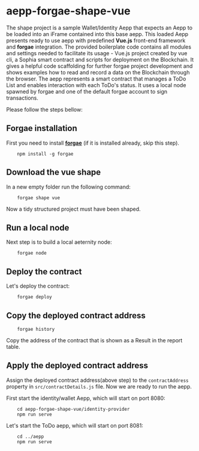 # aepp-forgae-shape-vue

The shape project is a sample Wallet/Identity Aepp that expects an Aepp to be loaded into an iFrame contained into this base aepp.
This loaded Aepp presents ready to use aepp with predefined **Vue.js** front-end framework and **forgae** integration.
The provided boilerplate code contains all modules and settings needed to facilitate its usage - Vue.js project created by vue cli, a Sophia smart contract and scripts for deployment on the Blockchain.
It gives a helpful code scaffolding for further forgae project development and shows examples how to read and record a data on the Blockchain through the browser.
The aepp represents a smart contract that manages a ToDo List and enables interaction with each ToDo's status. It uses a local node spawned by forgae and one of the default forgae account to sign transactions. 

Please follow the steps bellow:

## Forgae installation

First you need to install **[forgae](https://github.com/aeternity/aepp-forgae-js)** (if it is installed already, skip this step).
```
    npm install -g forgae
```

## Download the vue shape

In a new empty folder run the following command:

```
    forgae shape vue
```

Now a tidy structured project must have been shaped. 

## Run a local node
Next step is to build a local aeternity node:

```
    forgae node
```

## Deploy the contract
Let's deploy the contract:
```
    forgae deploy
```

## Copy the deployed contract address

```
    forgae history
```
Copy the address of the contract that is shown as a Result in the report table.

## Apply the deployed contract address

Assign the deployed contract address(above step) to the `contractAddress` property in `src/contractDetails.js` file.
Now we are ready to run the aepp.

First start the identity/wallet Aepp, which will start on port 8080:
```
    cd aepp-forgae-shape-vue/identity-provider
    npm run serve
```
Let's start the ToDo aepp, which will start on port 8081:

```
    cd ../aepp
    npm run serve
```